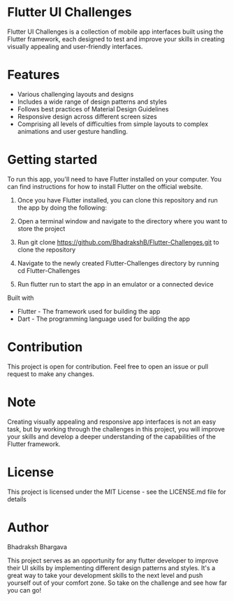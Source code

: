 # Flutter UI Challenges
Flutter UI Challenges is a collection of mobile app interfaces built using the Flutter framework, each designed to test and improve your skills in creating visually appealing and user-friendly interfaces.

# Features
 - Various challenging layouts and designs
 - Includes a wide range of design patterns and styles
 - Follows best practices of Material Design Guidelines
 - Responsive design across different screen sizes
 - Comprising all levels of difficulties from simple layouts to complex animations and user gesture handling.

# Getting started
To run this app, you'll need to have Flutter installed on your computer. You can find instructions for how to install Flutter on the official website.

1) Once you have Flutter installed, you can clone this repository and run the app by doing the following:

2) Open a terminal window and navigate to the directory where you want to store the project

3) Run git clone https://github.com/BhadrakshB/Flutter-Challenges.git to clone the repository
4) Navigate to the newly created Flutter-Challenges directory by running cd Flutter-Challenges
5) Run flutter run to start the app in an emulator or a connected device

Built with
 - Flutter - The framework used for building the app
 - Dart - The programming language used for building the app
# Contribution
This project is open for contribution. Feel free to open an issue or pull request to make any changes.

# Note
Creating visually appealing and responsive app interfaces is not an easy task, but by working through the challenges in this project, you will improve your skills and develop a deeper understanding of the capabilities of the Flutter framework.

# License
This project is licensed under the MIT License - see the LICENSE.md file for details

# Author
Bhadraksh Bhargava

This project serves as an opportunity for any flutter developer to improve their UI skills by implementing different design patterns and styles. It's a great way to take your development skills to the next level and push yourself out of your comfort zone. So take on the challenge and see how far you can go!
